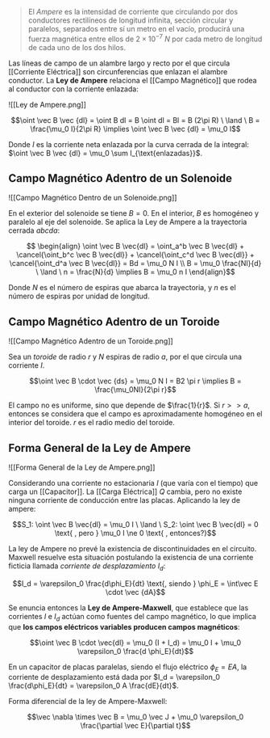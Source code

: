 > El *Ampere* es la intensidad de corriente que circulando por dos conductores rectilíneos de longitud infinita, sección circular y paralelos, separados entre sí un metro en el vacío, producirá una fuerza magnética entre ellos de $2 \times 10^{-7} \ N$ por cada metro de longitud de cada uno de los dos hilos.

Las líneas de campo de un alambre largo y recto por el que circula [[Corriente Eléctrica]] son circunferencias que enlazan el alambre conductor. La **Ley de Ampere** relaciona el [[Campo Magnético]] que rodea al conductor con la corriente enlazada:

![[Ley de Ampere.png]]

$$\oint \vec B \vec {dl} = \oint B dl = B \oint dl = Bl = B (2\pi R) \ \land \ B = \frac{\mu_0 I}{2\pi R} \implies \oint \vec B \vec {dl} = \mu_0 I$$

Donde $I$ es la corriente neta enlazada por la curva cerrada de la integral: $\oint \vec B \vec {dl} = \mu_0 \sum I_{\text{enlazadas}}$.

## Campo Magnético Adentro de un Solenoide

![[Campo Magnético Dentro de un Solenoide.png]]

En el exterior del solenoide se tiene $B =0$. En el interior, $B$ es homogéneo y paralelo al eje del solenoide. Se aplica la Ley de Ampere a la trayectoria cerrada $abcda$:

$$
\begin{align}
\oint \vec B \vec{dl} = \oint_a^b \vec B \vec{dl} + \cancel{\oint_b^c \vec B \vec{dl}} + \cancel{\oint_c^d \vec B \vec{dl}} + \cancel{\oint_d^a \vec B \vec{dl}} = Bd = \mu_0 N I \\
B = \mu_0 \frac{NI}{d} \ \land \ n = \frac{N}{d} \implies B = \mu_0 n I
\end{align}$$

Donde $N$ es el número de espiras que abarca la trayectoria, y $n$ es el número de espiras por unidad de longitud.

## Campo Magnético Adentro de un Toroide

![[Campo Magnético Adentro de un Toroide.png]]

Sea un *toroide* de radio $r$ y $N$ espiras de radio $a$, por el que circula una corriente $I$.

$$\oint \vec B \cdot \vec {ds} = \mu_0 N I = B2 \pi r \implies B = \frac{\mu_0NI}{2\pi r}$$

El campo no es uniforme, sino que depende de $\frac{1}{r}$. Si $r \gt \gt a$, entonces se considera que el campo es aproximadamente homogéneo en el interior del toroide. $r$ es el radio medio del toroide.

## Forma General de la Ley de Ampere

![[Forma General de la Ley de Ampere.png]]

Considerando una corriente no estacionaria $I$ (que varía con el tiempo) que carga un [[Capacitor]]. La [[Carga Eléctrica]] $Q$ cambia, pero no existe ninguna corriente de conducción entre las placas. Aplicando la ley de ampere:

$$S_1: \oint \vec B \vec{dl} = \mu_0 I \ \land \ S_2: \oint \vec B \vec{dl} = 0 \text{ , pero } \mu_0 I \ne 0 \text{ , entonces?}$$

La ley de Ampere no prevé la existencia de discontinuidades en el circuito. Maxwell resuelve esta situación postulando la existencia de una corriente ficticia llamada *corriente de desplazamiento* $I_d$:

$$I_d = \varepsilon_0 \frac{d\phi_E}{dt} \text{, siendo } \phi_E = \int\vec E \cdot \vec {dA}$$

Se enuncia entonces la **Ley de Ampere-Maxwell**, que establece que las corrientes $I$ e $I_d$ actúan como fuentes del campo magnético, lo que implica que **los campos eléctricos variables producen campos magnéticos**:

$$\oint \vec B \cdot \vec{dl} = \mu_0 (I + I_d) = \mu_0 I + \mu_0 \varepsilon_0 \frac{d \phi_E}{dt}$$

En un capacitor de placas paralelas, siendo el flujo eléctrico $\phi_E = EA$, la corriente de desplazamiento está dada por $I_d = \varepsilon_0 \frac{d\phi_E}{dt} = \varepsilon_0 A \frac{dE}{dt}$.

Forma diferencial de la ley de Ampere-Maxwell:

$$\vec \nabla \times \vec B = \mu_0 \vec J + \mu_0 \varepsilon_0 \frac{\partial \vec E}{\partial t}$$
